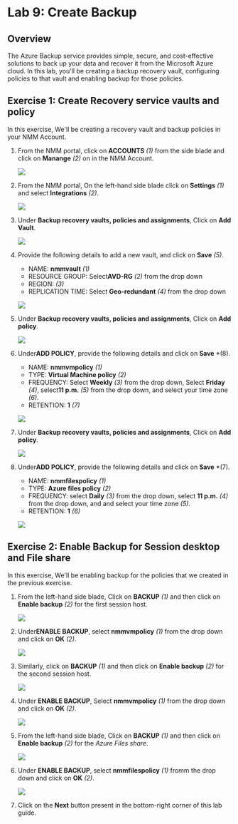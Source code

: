 # Lab 9: Create Backup

## Overview

The Azure Backup service provides simple, secure, and cost-effective solutions to back up your data and recover it from the Microsoft Azure cloud. In this lab, you'll be creating a backup recovery vault, configuring policies to that vault and enabling backup for those policies.

## Exercise 1: Create Recovery service vaults and policy

In this exercise, We'll be creating a recovery vault and backup policies in your NMM Account.

1. From the NMM portal, click on **ACCOUNTS** *(1)* from the side blade and click on **Manange** *(2)* on in the NMM Account.

   ![](media/2s1.png)

1. From the NMM portal, On the left-hand side blade click on **Settings** *(1)* and select **Integrations** *(2)*.
 
   ![](media/7s1.png)
   
1. Under **Backup recovery vaults, policies and assignments**, Click on **Add Vault**.

   ![](media/7s2.png)
   
1. Provide the following details to add a new vault, and click on **Save** *(5)*.

   - NAME:  **nmmvault** *(1)*
   - RESOURCE GROUP:  Select**AVD-RG** *(2)* from the drop down
   - REGION:  **<inject key="Resource group Location" enableCopy="false" />** *(3)*
   - REPLICATION TIME: Select **Geo-redundant** *(4)* from the drop down
   
   ![](media/7s3.png)
   
1. Under **Backup recovery vaults, policies and assignments**, Click on **Add policy**.

   ![](media/7s4.png)
   
1. Under**ADD POLICY**, provide the following details and click on **Save** *(8).

   - NAME:  **nmmvmpolicy** *(1)*
   - TYPE:  **Virtual Machine policy** *(2)*
   - FREQUENCY: Select **Weekly** *(3)* from the drop down, Select **Friday** *(4)*, select**11 p.m.** *(5)* from the drop down, and select your time zone *(6)*.
   - RETENTION:  **1** *(7)*
   
   ![](media/7s5.png)
   
1. Under **Backup recovery vaults, policies and assignments**, Click on **Add policy**.

   ![](media/7s4.png)
   
1. Under**ADD POLICY**, provide the following details and click on **Save** *(7).

   - NAME: **nmmfilespolicy** *(1)*
   - TYPE: **Azure files policy** *(2)*
   - FREQUENCY: select **Daily** *(3)* from the drop down, select **11 p.m.** *(4)* from the drop down, and and select your time zone *(5)*.
   - RETENTION: **1** *(6)*
   
   ![](media/7ss6.png)
   
## Exercise 2: Enable Backup for Session desktop and File share

In this exercise, We'll be enabling backup for the policies that we created in the previous exercise.
   
1. From the left-hand side blade, Click on **BACKUP** *(1)* and then click on **Enable backup** *(2)* for the first session host.

   ![](media/7s7.png)
   
1. Under**ENABLE BACKUP**, select **nmmvmpolicy** *(1)* from the drop down and click on **OK** *(2)*.

   ![](media/7s8.png)
   
1. Similarly, click on **BACKUP** *(1)* and then click on **Enable backup** *(2)* for the second session host.

   ![](media/7s9.png)
   
1. Under **ENABLE BACKUP**, Select **nmmvmpolicy** *(1)* from the drop down and click on **OK** *(2)*.

   ![](media/7s10.png)
   
1. From the left-hand side blade, Click on **BACKUP** *(1)* and then click on **Enable backup** *(2)* for the *Azure Files share*.

   ![](media/7s11.png)
   
1. Under **ENABLE BACKUP**, select **nmmfilespolicy** *(1)* fromm the drop down and click on **OK** *(2)*. 

   ![](media/7s12.png)
   
1. Click on the **Next** button present in the bottom-right corner of this lab guide.




